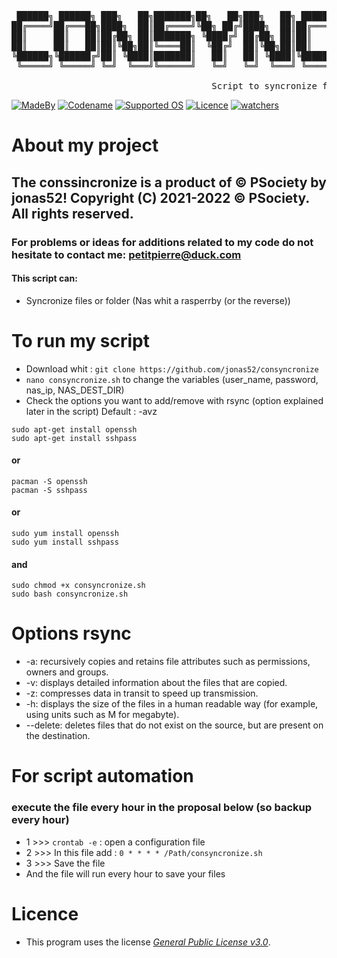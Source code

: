 <pre>    
 ██████╗ ██████╗ ███╗   ██╗███████╗██╗   ██╗███╗   ██╗ ██████╗██████╗  ██████╗ ███╗   ██╗██╗███████╗███████╗
██╔════╝██╔═══██╗████╗  ██║██╔════╝╚██╗ ██╔╝████╗  ██║██╔════╝██╔══██╗██╔═══██╗████╗  ██║██║╚══███╔╝██╔════╝
██║     ██║   ██║██╔██╗ ██║███████╗ ╚████╔╝ ██╔██╗ ██║██║     ██████╔╝██║   ██║██╔██╗ ██║██║  ███╔╝ █████╗  
██║     ██║   ██║██║╚██╗██║╚════██║  ╚██╔╝  ██║╚██╗██║██║     ██╔══██╗██║   ██║██║╚██╗██║██║ ███╔╝  ██╔══╝  
╚██████╗╚██████╔╝██║ ╚████║███████║   ██║   ██║ ╚████║╚██████╗██║  ██║╚██████╔╝██║ ╚████║██║███████╗███████╗
 ╚═════╝ ╚═════╝ ╚═╝  ╚═══╝╚══════╝   ╚═╝   ╚═╝  ╚═══╝ ╚═════╝╚═╝  ╚═╝ ╚═════╝ ╚═╝  ╚═══╝╚═╝╚══════╝╚══════╝
                                                                                                     
                                      Script to syncronize files
</pre>
[![MadeBy](https://img.shields.io/badge/Made%20by-Jonas%20Petitpierre-informational)](https://github.com/jonas52)
[![Codename](https://img.shields.io/badge/Codename-jonas52-informational)](https://github.com/jonas52)
[![Supported OS](https://img.shields.io/badge/Supported%20OS-Linux-brightgreen)]()
[![Licence](https://img.shields.io/badge/License-GNU%20GPL--3.0-important)](https://github.com/jonas52/consyncronize/blob/main/LICENSE)
[![watchers](https://img.shields.io/github/watchers/jonas52/consyncronize)]()

# About my project
## The conssincronize is a product of © PSociety by jonas52! Copyright (C) 2021-2022 © PSociety. All rights reserved.
### For problems or ideas for additions related to my code do not hesitate to contact me: petitpierre@duck.com
#### This script can:
- Syncronize files or folder (Nas whit a rasperrby (or the reverse))
# To run my script
- Download whit : ```git clone https://github.com/jonas52/consyncronize```
- ```nano consyncronize.sh``` to change the variables (user_name, password, nas_ip, NAS_DEST_DIR)
- Check the options you want to add/remove with rsync (option explained later in the script) Default : -avz
```
sudo apt-get install openssh
sudo apt-get install sshpass
```
#### or
```
pacman -S openssh
pacman -S sshpass
``` 
#### or
```
sudo yum install openssh
sudo yum install sshpass
```
#### and
```
sudo chmod +x consyncronize.sh
sudo bash consyncronize.sh
```
# Options rsync
- -a: recursively copies and retains file attributes such as permissions, owners and groups.
- -v: displays detailed information about the files that are copied.
- -z: compresses data in transit to speed up transmission.
- -h: displays the size of the files in a human readable way (for example, using units such as M for megabyte).
- --delete: deletes files that do not exist on the source, but are present on the destination.
# For script automation
### execute the file every hour in the proposal below (so backup every hour)
- 1 >>> ```crontab -e``` : open a configuration file
- 2 >>> In this file add : ```0 * * * * /Path/consyncronize.sh```
- 3 >>> Save the file 
- And the file will run every hour to save your files
# Licence
- This program uses the license _[General Public License v3.0](https://github.com/jonas52/convertisso/blob/main/LICENSE)_.
